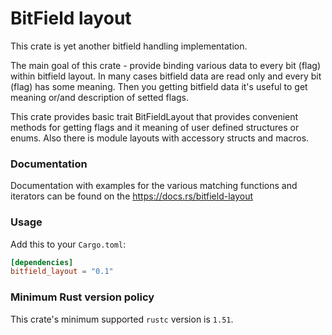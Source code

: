 BitField layout
=====
This crate is yet another bitfield handling implementation.

The main goal of this crate - provide binding various data to every bit (flag)
within bitfield layout. In many cases bitfield data are read only and every bit
(flag) has some meaning. Then you getting bitfield data it's useful to get
meaning or/and description of setted flags.

This crate provides basic trait BitFieldLayout that provides convenient methods
for getting flags and it meaning of user defined structures or enums. Also
there is module layouts with accessory structs and macros.

### Documentation

Documentation with examples for the various matching functions and iterators
can be found on the https://docs.rs/bitfield-layout

### Usage

Add this to your `Cargo.toml`:

```toml
[dependencies]
bitfield_layout = "0.1"
```

### Minimum Rust version policy

This crate's minimum supported `rustc` version is `1.51`.

